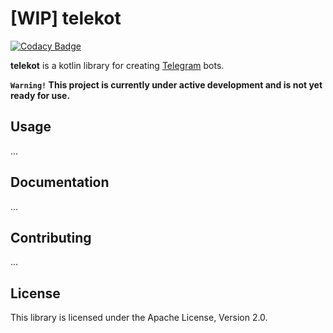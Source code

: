 # [WIP] telekot

[![Codacy Badge](https://api.codacy.com/project/badge/Grade/96b6ef5c21594a3d96d6b8aa9ff21a34)](https://app.codacy.com/manual/__3/telekot?utm_source=github.com&utm_medium=referral&utm_content=Amper/telekot&utm_campaign=Badge_Grade_Settings)

**telekot** is a kotlin library for creating [Telegram](https//telegram.org) bots.

**`Warning!` This project is currently under active development and is not yet ready for use.**

## Usage

...

## Documentation

...

## Contributing

...

## License

This library is licensed under the Apache License, Version 2.0.
